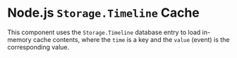 # Node.js `Storage.Timeline` Cache

This component uses the `Storage.Timeline` database entry to load in-memory cache contents, where the `time` is a key and the `value` (event) is the corresponding value.
